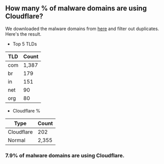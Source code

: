 ## How many % of malware domains are using Cloudflare?


We downloaded the malware domains from [here](https://urlhaus.abuse.ch) and filter out duplicates.
Here's the result.


[//]: # (start replacement)


- Top 5 TLDs

| TLD | Count |
| --- | --- |
| com | 1,387 |
| br | 179 |
| in | 151 |
| net | 90 |
| org | 80 |


- Cloudflare %

| Type | Count |
| --- | --- |
| Cloudflare | 202 |
| Normal | 2,355 |


### 7.9% of malware domains are using Cloudflare.